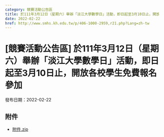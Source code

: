 ```yaml
---
category: 競賽活動公告區
title: 於111年3月12日（星期六）舉辦「淡江大學數學日」活動，即日起至3月10日止，開放各校學生免費報名參加
date: 2022-02-22
href: http://www.smhs.kh.edu.tw/p/406-1000-2959,r21.php?Lang=zh-tw
---
```


# [競賽活動公告區] 於111年3月12日（星期六）舉辦「淡江大學數學日」活動，即日起至3月10日止，開放各校學生免費報名參加

發布日期：2022-02-22

<div><div></div><div></div></div>

## 附件

- [附件.zip](https://www.smhs.kh.edu.tw/app/index.php?Action=downloadfile&file=WVhSMFlXTm9MelE1TDNCMFlWOHlOamt6WHpZME5qZzVNVFJmT0RrNU16UXVlbWx3&fname=DGGGROTSYWQO41XX50LKSWHGRK30OOLKDGUWTSKK4125MLVWKPROVTPOUSSSPKPO)
